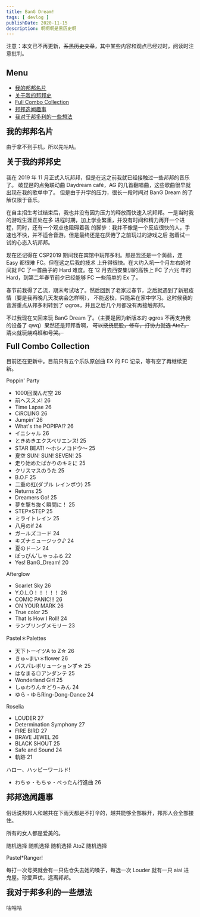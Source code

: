 ```yaml
---
title: BanG Dream!
tags: [ devlog ]
publishDate: 2020-11-15
description: 啊啊啊是黑历史啊
---
```


<p class="text-gray-400">注意：本文已不再更新，<del>系黑历史文章</del>，其中某些内容和观点已经过时，阅读时注意批判。</p>

<h2> Menu </h2>
<ul>
    <li><a href="#BGDSelf"> 我的邦邦名片</a></li>
    <li><a href="#BGDhistory"> 关于我的邦邦史</a></li>
    <li><a href="#BGDFC"> Full Combo Collection</a></li>
    <li><a href="#BGDstory"> 邦邦逸闻趣事</a></li>
    <li><a href="#BGDopinion"> 我对于邦多利的一些想法</a></li>
</ul>
<h2 class="pt-16" style="margin-top: 0;" id="BGDSelf"> 我的邦邦名片</h2>
<p> 由于拿不到手机，所以先咕咕。</p>
<h2 class="pt-16" style="margin-top: 0;" id="BGDhistory"> 关于我的邦邦史</h2>
<p>
    我在 2019 年 11 月正式入坑邦邦，但是在这之前我就已经接触过一些邦邦的音乐了。
    破琵琶的点兔联动曲 Daydream café，AG 的几首翻唱曲，这些歌曲很早就出现在我的歌单中了。
    但是由于升学的压力，很长一段时间对 BanG Dream 的了解仅限于音乐。
</p>
<p>
    在自主招生考试结束后，我也并没有因为压力的释放而快速入坑邦邦。一是当时我的游戏生涯正处在多
    进程时期，加上学业繁重，并没有时间和精力再开一个进程，同时，还有一个观点也阻碍着我
    的脚步：我并不像是一个反应很快的人，手速也不快，并不适合音游。但是最终还是在厌倦了之前玩过的游戏之后
    抱着试一试的心态入坑邦邦。
</p>
<p>
    现在还记得在 CSP2019 期间我在宾馆中玩邦多利。那是我还是一个蒟蒻，连 Easy 都很难 FC。但在这之后我的技术
    上升得很快。在大约入坑一个月左右的时间就 FC 了一首曲子的 Hard 难度。在 12 月去西安集训的高铁上 FC 了六兆
    年的 Hard，到第二年春节前夕已经能够 FC 一些简单的 Ex 了。
</p>
<p>
    春节前我得了乙流，期末考试咕了。然后回到了老家过春节，之后就遇到了新冠疫情（要是我再晚几天发病会怎样啊），
    不能返校，只能呆在家中学习。这时候我的音游重点从邦多利转到了 φgros，并且之后几个月都没有再接触邦邦。
</p>
<p>
    不过我现在又回来玩 BanG Dream 了。（主要是因为新版本的 φgros 不再支持我的设备了 qwq）果然还是邦邦香啊，
    <del> 可以挠挠屁股，修车，打协力就选 AtoZ，清火就玩烧鸡班和号哭。</del>
</p>
<div class="pt-16" id="BGDFC">
<h2 style="margin-top: 0;"> Full Combo Collection</h2>
<p> 目前还在更新中。目前只有五个乐队原创曲 EX 的 FC 记录，等有空了再继续更新。</p>
<p>Poppin' Party</p><ul><li>1000回潤んだ空 26</li><li>前へススメ! 26</li><li>Time Lapse 26</li><li>CiRCLING 26</li><li>Jumpin' 26</li><li>What's the POPIPA!? 26</li><li>イニシャル 26</li><li>ときめきエクスペリエンス! 25</li><li>STAR BEAT! ～ホシノコドウ～ 25</li><li>夏空 SUN! SUN! SEVEN! 25</li><li>走り始めたばかりのキミに 25</li><li>クリスマスのうた 25</li><li>B.O.F 25</li><li>二重の虹(ダブル レインボウ) 25</li><li>Returns 25</li><li>Dreamers Go! 25</li><li>夢を撃ち抜く瞬間に！ 25</li><li>STEP×STEP 25</li><li>ミライトレイン 25</li><li>八月のif 24</li><li>ガールズコード 24</li><li>キズナミュージック♪ 24</li><li>夏のドーン 24</li><li>ぽっぴん’しゃっふる 22</li><li>Yes! BanG_Dream! 20</li></ul><p>Afterglow</p><ul><li>Scarlet Sky 26</li><li>Y.O.L.O！！！！！ 26</li><li>COMIC PANIC!!! 26</li><li>ON YOUR MARK 26</li><li>True color 25</li><li>That Is How I Roll! 24</li><li>ランブリングメモリー 23</li></ul><p>Pastel＊Palettes</p><ul><li>天下トーイツA to Z☆ 26</li><li>きゅ~まい＊flower 26</li><li>パスパレボリューションず☆ 25</li><li>はなまる◎アンダンテ 25</li><li>Wonderland Girl 25</li><li>しゅわりん☆どり~みん 24</li><li>ゆら・ゆらRing-Dong-Dance 24</li></ul><p>Roselia</p><ul><li>LOUDER 27</li><li>Determination Symphony 27</li><li>FIRE BIRD 27</li><li>BRAVE JEWEL 26</li><li>BLACK SHOUT 25</li><li>Safe and Sound 24</li><li>軌跡 21</li></ul><p>ハロー、ハッピーワールド!</p><ul><li>わちゃ・もちゃ・ぺったん行進曲 26</li></ul></div>
<h2 class="pt-16" style="margin-top: 0;" id="BGDstory"> 邦邦逸闻趣事</h2>
<p> 俗话说邦邦人和越共在下雨天都是不打伞的，越共能够全部躲开，邦邦人会全部接住。</p>
<p> 所有的女人都是爱美的。</p>
<p> 随机选择 随机选择 随机选择 AtoZ 随机选择</p>
<p> Pastel*Ranger! </p>
<p> 每打一次号哭就会有一只佐仓失去她的嗓子，每选一次 Louder 就有一只 aiai 进鬼屋。珍爱声优，远离邦邦。</p>
<h2 class="pt-16" style="margin-top: 0;" id="BGDopinion"> 我对于邦多利的一些想法</h2>
<p> 咕咕咕</p>
